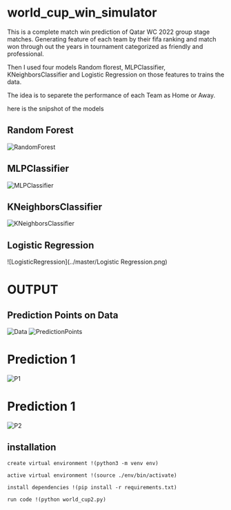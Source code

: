 # world_cup_win_simulator

This is a complete match win prediction of Qatar WC 2022 group stage matches. Generating feature of each team by their fifa ranking and match won through out the years in tournament categorized as friendly and professional.


Then I used four models Random florest, MLPClassifier, KNeighborsClassifier and Logistic Regression on those features to trains the data.

The idea is to separete the performance of each Team as Home or Away.

here is the snipshot of the models

## Random Forest
![RandomForest](../master/RandomForest.png)

## MLPClassifier
![MLPClassifier](../master/MLPClassifier.png)

## KNeighborsClassifier
![KNeighborsClassifier](../master/KNeighborsClassifier.png)

## Logistic Regression
![LogisticRegression](../master/Logistic Regression.png)

# OUTPUT
## Prediction Points on Data
![Data](../master/data.png)
![PredictionPoints](../master/prediction_points.png)

# Prediction 1
![P1](../master/prediction_1.png)
# Prediction 1
![P2](../master//prediction_2.png)


## installation

```
create virtual environment !(python3 -m venv env)

active virtual environment !(source ./env/bin/activate)

install dependencies !(pip install -r requirements.txt) 

run code !(python world_cup2.py)
```